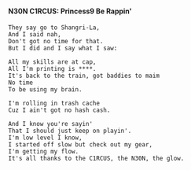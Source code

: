 #### N30N C1RCUS: Princess9 Be Rappin'

    They say go to Shangri-La,  
    And I said nah, 
    Don't got no time for that.  
    But I did and I say what I saw:

    All my skills are at cap,  
    All I'm printing is ****.  
    It's back to the train, got baddies to maim  
    No time  
    To be using my brain.  
    
    I'm rolling in trash cache 
    Cuz I ain't got no hash cash.  
    
    And I know you're sayin' 
    That I should just keep on playin'.  
    I'm low level I know,  
    I started off slow but check out my gear,  
    I'm getting my flow.  
    It's all thanks to the C1RCUS, the N30N, the glow.  
